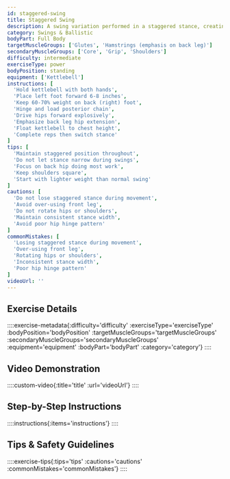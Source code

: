 ```yaml
---
id: staggered-swing
title: Staggered Swing
description: A swing variation performed in a staggered stance, creating asymmetrical loading that challenges stability while developing unilateral hip power and addressing side-to-side imbalances.
category: Swings & Ballistic
bodyPart: Full Body
targetMuscleGroups: ['Glutes', 'Hamstrings (emphasis on back leg)']
secondaryMuscleGroups: ['Core', 'Grip', 'Shoulders']
difficulty: intermediate
exerciseType: power
bodyPosition: standing
equipment: ['Kettlebell']
instructions: [
  'Hold kettlebell with both hands',
  'Place left foot forward 6-8 inches',
  'Keep 60-70% weight on back (right) foot',
  'Hinge and load posterior chain',
  'Drive hips forward explosively',
  'Emphasize back leg hip extension',
  'Float kettlebell to chest height',
  'Complete reps then switch stance'
]
tips: [
  'Maintain staggered position throughout',
  'Do not let stance narrow during swings',
  'Focus on back hip doing most work',
  'Keep shoulders square',
  'Start with lighter weight than normal swing'
]
cautions: [
  'Do not lose staggered stance during movement',
  'Avoid over-using front leg',
  'Do not rotate hips or shoulders',
  'Maintain consistent stance width',
  'Avoid poor hip hinge pattern'
]
commonMistakes: [
  'Losing staggered stance during movement',
  'Over-using front leg',
  'Rotating hips or shoulders',
  'Inconsistent stance width',
  'Poor hip hinge pattern'
]
videoUrl: ''
---
```


## Exercise Details

::::exercise-metadata{:difficulty='difficulty' :exerciseType='exerciseType' :bodyPosition='bodyPosition' :targetMuscleGroups='targetMuscleGroups' :secondaryMuscleGroups='secondaryMuscleGroups' :equipment='equipment' :bodyPart='bodyPart' :category='category'}
::::

## Video Demonstration

::::custom-video{:title='title' :url='videoUrl'}
::::

## Step-by-Step Instructions

::::instructions{:items='instructions'}
::::

## Tips & Safety Guidelines

::::exercise-tips{:tips='tips' :cautions='cautions' :commonMistakes='commonMistakes'}
::::
